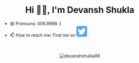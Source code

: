 <h1 align="center"> Hi 👋🏻, I'm Devansh Shukla </h1>

<!--
**devanshshukla99/devanshshukla99** is a ✨ _special_ ✨ repository because its `README.md` (this file) appears on your GitHub profile.

Here are some ideas to get you started:

- 🔭 I’m currently working on ...
- 🌱 I’m currently learning ...
- 👯 I’m looking to collaborate on ...
- 🤔 I’m looking for help with ...
- 💬 Ask me about ...
- 📫 How to reach me: ...
- 😄 Pronouns: ...
- ⚡ Fun fact: ...
📫 How to reach me: **devanshshukla99@outlook.com**

 - 😄 Pronouns: 006.9998 :)
 - 📫 How to reach me: Drop an email at [devanshshukla99@outlook.com](mailto:devanshshukla99@outlook.com)

-->

 - 😄 Pronouns: 006.9998 :)
 - 📫 How to reach me: Find me on [![Twitter][1.1]][1]

</br>
<p align="left"> </p><p align="center"> 
  <img src=https://github-readme-stats.vercel.app/api?username=devanshshukla99&show_icons=true&count_private=true alt=devanshshukla99 /> 
</p>


[1.1]: https://github.com/devanshshukla99/devanshshukla99/blob/main/icon/twitter.png?raw=true
[1.2]: http://i.imgur.com/wWzX9uB.png
[1]: https://twitter.com/devanshshukla99
